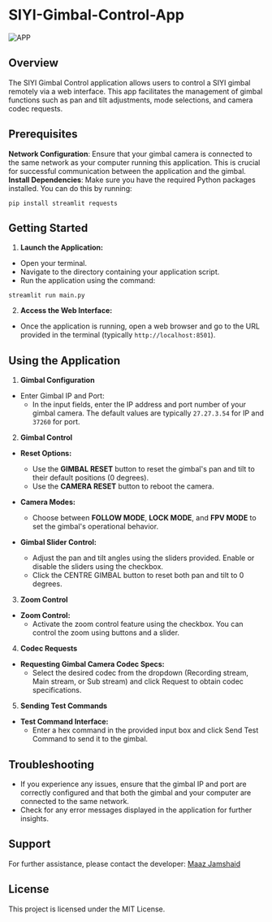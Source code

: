 # SIYI-Gimbal-Control-App

![APP](app.jpg)

## Overview
The SIYI Gimbal Control application allows users to control a SIYI gimbal remotely via a web interface. This app facilitates the management of gimbal functions such as pan and tilt adjustments, mode selections, and camera codec requests.

## Prerequisites
**Network Configuration**: Ensure that your gimbal camera is connected to the same network as your computer running this application. This is crucial for successful communication between the application and the gimbal.
**Install Dependencies**: Make sure you have the required Python packages installed. You can do this by running:
```
pip install streamlit requests
```

## Getting Started
1. **Launch the Application:**
- Open your terminal.
- Navigate to the directory containing your application script.
- Run the application using the command:

```
streamlit run main.py
```
2. **Access the Web Interface:**
- Once the application is running, open a web browser and go to the URL provided in the terminal (typically `http://localhost:8501`).

## Using the Application
1. **Gimbal Configuration**
- Enter Gimbal IP and Port:
  - In the input fields, enter the IP address and port number of your gimbal camera. The default values are typically `27.27.3.54` for IP and `37260` for port.

2. **Gimbal Control**
- **Reset Options:**
  - Use the **GIMBAL RESET** button to reset the gimbal's pan and tilt to their default positions (0 degrees).
  - Use the **CAMERA RESET** button to reboot the camera.

- **Camera Modes:**
  - Choose between **FOLLOW MODE**, **LOCK MODE**, and **FPV MODE** to set the gimbal's operational behavior.

- **Gimbal Slider Control:**
  - Adjust the pan and tilt angles using the sliders provided. Enable or disable the sliders using the checkbox.
  - Click the CENTRE GIMBAL button to reset both pan and tilt to 0 degrees.
 
3. **Zoom Control**
- **Zoom Control:**
  - Activate the zoom control feature using the checkbox. You can control the zoom using buttons and a slider.

4. **Codec Requests**
- **Requesting Gimbal Camera Codec Specs:**
  - Select the desired codec from the dropdown (Recording stream, Main stream, or Sub stream) and click Request to obtain codec specifications.

5. **Sending Test Commands**
- **Test Command Interface:**
  - Enter a hex command in the provided input box and click Send Test Command to send it to the gimbal.

## Troubleshooting
- If you experience any issues, ensure that the gimbal IP and port are correctly configured and that both the gimbal and your computer are connected to the same network.
- Check for any error messages displayed in the application for further insights.

## Support
For further assistance, please contact the developer:
[Maaz Jamshaid](https://www.linkedin.com/in/maazjamshaid/?lipi=urn%3Ali%3Apage%3Ad_flagship3_feed%3B1h1SO1tYRpmlRJlv%2Bgi4eg%3D%3D)

## License
This project is licensed under the MIT License.
